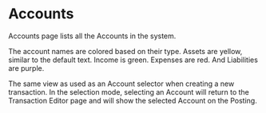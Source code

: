 # Accounts

Accounts page lists all the Accounts in the system.

The account names are colored based on their type. Assets are yellow, similar to the default text. Income is green. Expenses are red. And Liabilities are purple.

The same view as used as an Account selector when creating a new transaction.
In the selection mode, selecting an Account will return to the Transaction Editor page and will show the selected Account on the Posting.
